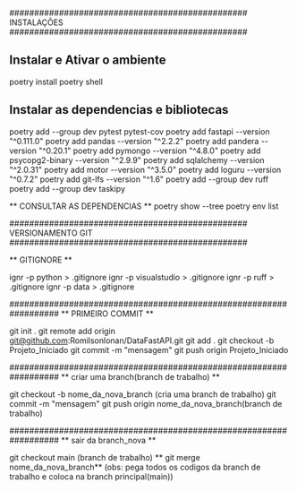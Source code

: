 ################################################ INSTALAÇÕES ################################################

## Instalar e Ativar o ambiente 

poetry install 
poetry shell 

## Instalar as dependencias e bibliotecas

poetry add --group dev pytest pytest-cov 
poetry add fastapi --version "^0.111.0"
poetry add pandas --version "^2.2.2"
poetry add pandera --version "^0.20.1"
poetry add pymongo --version "^4.8.0"
poetry add psycopg2-binary --version "^2.9.9"
poetry add sqlalchemy --version "^2.0.31"
poetry add motor --version "^3.5.0"
poetry add loguru --version "^0.7.2"
poetry add git-lfs --version "^1.6"
poetry add --group dev ruff 
poetry add --group dev taskipy 

** CONSULTAR AS DEPENDENCIAS **
poetry show --tree
poetry env list

################################################ VERSIONAMENTO GIT ################################################

** GITIGNORE **

ignr -p python > .gitignore 
ignr -p visualstudio > .gitignore 
ignr -p ruff > .gitignore 
ignr -p data > .gitignore 


##################################################################
** PRIMEIRO COMMIT ** 

git init .
git remote add origin git@github.com:Romilsonlonan/DataFastAPI.git
git add .
git checkout -b Projeto_Iniciado
git commit -m "mensagem"
git push origin Projeto_Iniciado


##################################################################
** criar uma branch(branch de trabalho) **

git checkout -b nome_da_nova_branch (cria uma branch de trabalho) 
git commit -m "mensagem"
git push origin nome_da_nova_branch(branch de trabalho)

##################################################################
** sair da branch_nova **

git checkout main (branch de trabalho) 
** git merge nome_da_nova_branch** (obs: pega todos os codigos da branch de trabalho e coloca na branch principal(main))






